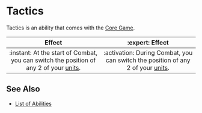 # Tactics

Tactics is an ability that comes with the [Core Game](../content.md).

| Effect | :expert: Effect |
| :---: | :---: |
| :instant: At the start of Combat, you can switch the position of any 2 of your [units](../units.md). | :activation: During Combat, you can switch the position of any 2 of your [units](../units.md). |


## See Also

- [List of Abilities](../abilities.md)
